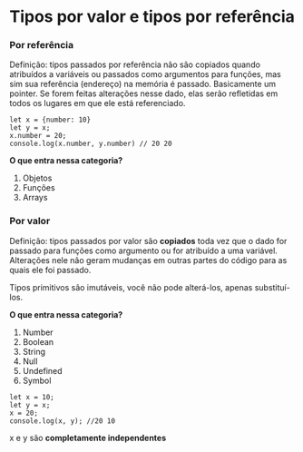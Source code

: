 # Tipos por valor e tipos por referência

### Por referência

Definição: tipos passados por referência não são copiados quando atribuídos a variáveis ou passados como argumentos para funções, mas sim sua referência (endereço) na memória é passado. Basicamente um pointer. Se forem feitas alterações nesse dado, elas serão refletidas em todos os lugares em que ele está referenciado.

```
let x = {number: 10}
let y = x;
x.number = 20;
console.log(x.number, y.number) // 20 20
```

**O que entra nessa categoria?**
1. Objetos
2. Funções
3. Arrays

### Por valor

Definição: tipos passados por valor são **copiados** toda vez que o dado for passado para funções como argumento ou for atribuído a uma variável. Alterações nele não geram mudanças em outras partes do código para as quais ele foi passado.

Tipos primitivos são imutáveis, você não pode alterá-los, apenas substituí-los.

**O que entra nessa categoria?**
1. Number
2. Boolean 
3. String
4. Null
5. Undefined
6. Symbol

```
let x = 10;
let y = x;
x = 20;
console.log(x, y); //20 10
```

x e y são **completamente independentes**

